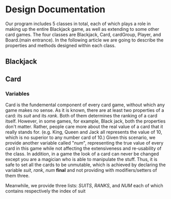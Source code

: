 # Design Documentation
Our program includes 5 classes in total, each of which plays a role in making up the entire Blackjack game, as well as extending to some other card games. The four classes are Blackjack, Card, cardGroup, Player, and Board.(main entrance). In the following article we are going to describe the properties and methods designed within each class.

## Blackjack

## Card

### Variables
Card is the fundemental component of every card game, without which any game makes no sense. As it is known, there are at least two properties of a card: its *suit* and its *rank*. Both of them determines the ranking of a card itself. However, in some games, for example, Black jack, both the properties don't matter. Rather, people care more about the real value of a card that it really stands for. (e.g. King, Queen and Jack all represents the value of 10, which is no superior to any number card of 10.) Given this scenario, we provide another variable called "*num*", representing the true value of every card in this game while not affecting the extensiveness and re-usability of the class. In addition, in a game the look of a card can never be changed except you are a magician who is able to manipulate the stuff. Thus, it is safe to set all the cards to be unmutable, which is achieved by declaring the variable *suit*, *rank*, *num* **final** and not providing with modifiers/setters of them three.

Meanwhile, we provide three lists: *SUITS*, *RANKS*, and *NUM* each of which contains respectively the index of suit
<!--stackedit_data:
eyJoaXN0b3J5IjpbMTExODE1NTg3NCwtMTU1Mjg0MDE1MywtOT
k3NTYxNzI0LC05MTExNTk2MzcsMTI5ODI5NTg2Ml19
-->